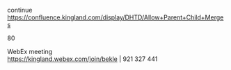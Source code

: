 
continue https://confluence.kingland.com/display/DHTD/Allow+Parent+Child+Merges



80

WebEx meeting   
https://kingland.webex.com/join/bekle   |  921 327 441     



